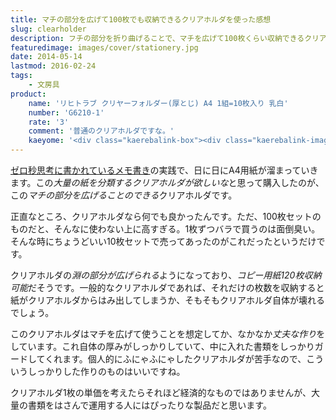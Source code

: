 ```yaml
---
title: マチの部分を広げて100枚でも収納できるクリアホルダを使った感想
slug: clearholder
description: フチの部分を折り曲げることで、マチを広げて100枚くらい収納できるクリアホルダを購入しました。クリアホルダがいつもパンパンになっているような人や、大量の書類を挟む人にはもってこいの製品だと思います。
featuredimage: images/cover/stationery.jpg
date: 2014-05-14
lastmod: 2016-02-24
tags: 
    - 文房具
product:
    name: 'リヒトラブ クリヤーフォルダー(厚とじ) A4 1組=10枚入り 乳白'
    number: 'G6210-1'
    rate: '3'
    comment: '普通のクリアホルダですな。'
    kaeyome: '<div class="kaerebalink-box"><div class="kaerebalink-image"><a href="https://www.amazon.co.jp/exec/obidos/ASIN/B002S6X5GU/illusionspace-22/ref=nosim/" rel="nofollow" target="_blank"><img src="https://ecx.images-amazon.com/images/I/21O6ZT9gINL._SL160_.jpg" style="border: none;" /></a></div><div class="kaerebalink-info"><div class="kaerebalink-name"><a href="https://www.amazon.co.jp/exec/obidos/ASIN/B002S6X5GU/illusionspace-22/ref=nosim/" rel="nofollow" target="_blank">リヒトラブ クリヤーフォルダー(厚とじ) A4 1組=10枚入り 乳白 G6210-1</a><div class="kaerebalink-powered-date">posted with <a href="https://kaereba.com" rel="nofollow" target="_blank">カエレバ</a></div></div><div class="kaerebalink-detail"> LIHIT LAB.     </div><div class="kaerebalink-link1"><div class="shoplinkamazon"><a href="https://www.amazon.co.jp/gp/search?keywords=G6210-1&__mk_ja_JP=%83J%83%5E%83J%83i&tag=illusionspace-22" rel="nofollow" target="_blank" title="アマゾン" >Amazonで購入</a></div><div class="shoplinkrakuten"><a href="https://hb.afl.rakuten.co.jp/hgc/0e95387f.f2aef20d.0e953880.25e412bd/?pc=http%3A%2F%2Fsearch.rakuten.co.jp%2Fsearch%2Fmall%2FG6210-1%2F-%2Ff.1-p.1-s.1-sf.0-st.A-v.2%3Fx%3D0%26scid%3Daf_ich_link_urltxt%26m%3Dhttp%3A%2F%2Fm.rakuten.co.jp%2F" rel="nofollow" target="_blank" title="楽天市場" >楽天市場で購入</a></div></div></div><div class="booklink-footer" style="clear: left"></div></div>'
---
```


<a href="https://wantit.gcreate.jp/zerosecondthinking/" title="ゼロ秒思考で頭の体操">ゼロ秒思考に書かれているメモ書き</a>の実践で、日に日にA4用紙が溜まっていきます。この<em>大量の紙を分類するクリアホルダが欲しいな</em>と思って購入したのが、この<em>マチの部分を広げることのできる</em>クリアホルダです。

正直なところ、クリアホルダなら何でも良かったんです。ただ、100枚セットのものだと、そんなに使わない上に高すぎる。1枚ずつバラで買うのは面倒臭い。そんな時にちょうどいい10枚セットで売ってあったのがこれだったというだけです。

クリアホルダの<em>淵の部分が広げられる</em>ようになっており、<em>コピー用紙120枚収納可能</em>だそうです。一般的なクリアホルダであれば、それだけの枚数を収納すると紙がクリアホルダからはみ出してしまうか、そもそもクリアホルダ自体が壊れるでしょう。

このクリアホルダはマチを広げて使うことを想定してか、なかなか<em>丈夫な作り</em>をしています。これ自体の厚みがしっかりしていて、中に入れた書類をしっかりガードしてくれます。個人的にふにゃふにゃしたクリアホルダが苦手なので、こういうしっかりした作りのものはいいですね。

クリアホルダ1枚の単価を考えたらそれほど経済的なものではありませんが、大量の書類をはさんで運用する人にはぴったりな製品だと思います。

